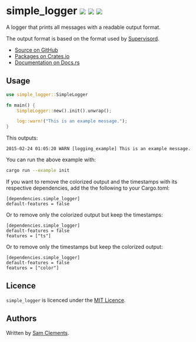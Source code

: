 # simple_logger [![](https://img.shields.io/github/tag/borntyping/rust-simple_logger.svg)](https://github.com/borntyping/rust-simple_logger/tags) [![](https://img.shields.io/travis/borntyping/rust-simple_logger.svg)](https://travis-ci.org/borntyping/rust-simple_logger) [![](https://img.shields.io/github/issues/borntyping/rust-simple_logger.svg)](https://github.com/borntyping/rust-simple_logger/issues)

A logger that prints all messages with a readable output format.

The output format is based on the format used by [Supervisord](http://supervisord.org/).

* [Source on GitHub](https://github.com/borntyping/rust-simple_logger)
* [Packages on Crates.io](https://crates.io/crates/simple_logger)
* [Documentation on Docs.rs](https://docs.rs/simple_logger)

Usage
-----

```rust
use simple_logger::SimpleLogger

fn main() {
    SimpleLogger::new().init().unwrap();

    log::warn!("This is an example message.");
}
```

This outputs:

```
2015-02-24 01:05:20 WARN [logging_example] This is an example message.
```

You can run the above example with:

```bash
cargo run --example init
```

If you want to remove the colorized output and the timestamps with its respective dependencies, add the
the following to your Cargo.toml:

```
[dependencies.simple_logger]
default-features = false
```

Or to remove only the colorized output but keep the timestamps:

```
[dependencies.simple_logger]
default-features = false
features = ["ts"]
```

Or to remove only the timestamps but keep the colorized output:

```
[dependencies.simple_logger]
default-features = false
features = ["color"]
```

Licence
-------

`simple_logger` is licenced under the [MIT Licence](http://opensource.org/licenses/MIT).

Authors
-------

Written by [Sam Clements](sam@borntyping.co.uk).
